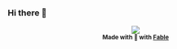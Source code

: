### Hi there 👋

<p align="center">
  <img src="/jmsaulnier/jmsaulnier/raw/master/Github-profile2.gif?raw=true" style="max-width:100%;">
  <br />
  <sup><strong>Made with 💖 with <a href="https://www.fable.app/">Fable</a></strong></sup>
</p>
<!--
**jmsaulnier/jmsaulnier** is a ✨ _special_ ✨ repository because its `README.md` (this file) appears on your GitHub profile.

Here are some ideas to get you started:

- 🔭 I’m currently working on ...
- 🌱 I’m currently learning ...
- 👯 I’m looking to collaborate on ...
- 🤔 I’m looking for help with ...
- 💬 Ask me about ...
- 📫 How to reach me: ...
- 😄 Pronouns: ...
- ⚡ Fun fact: ...
-->
